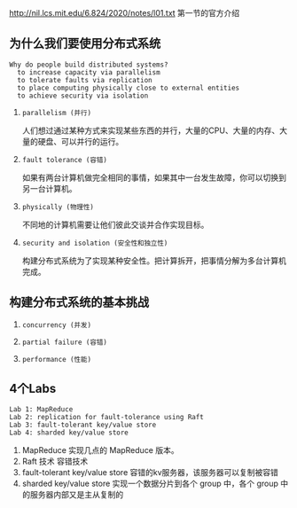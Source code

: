 http://nil.lcs.mit.edu/6.824/2020/notes/l01.txt 第一节的官方介绍

## 为什么我们要使用分布式系统

```
Why do people build distributed systems?
  to increase capacity via parallelism
  to tolerate faults via replication
  to place computing physically close to external entities
  to achieve security via isolation
```

1. ```
   parallelism (并行)
   ```

   人们想过通过某种方式来实现某些东西的并行，大量的CPU、大量的内存、大量的硬盘、可以并行的运行。

2. ```
   fault tolerance (容错)
   ```

   如果有两台计算机做完全相同的事情，如果其中一台发生故障，你可以切换到另一台计算机。

3. ```
   physically (物理性)
   ```

   不同地的计算机需要让他们彼此交谈并合作实现目标。

4. ```
   security and isolation (安全性和独立性)
   ```

   构建分布式系统为了实现某种安全性。把计算拆开，把事情分解为多台计算机完成。

## 构建分布式系统的基本挑战

1. ```
   concurrency (并发)
   ```

2. ```
   partial failure (容错)
   ```

3. ```
   performance (性能)
   ```

## 4个Labs

```
Lab 1: MapReduce
Lab 2: replication for fault-tolerance using Raft
Lab 3: fault-tolerant key/value store
Lab 4: sharded key/value store
```

1. MapReduce 实现几点的 MapReduce 版本。
2. Raft 技术 容错技术
3. fault-tolerant key/value store 容错的kv服务器，该服务器可以复制被容错
4. sharded key/value store 实现一个数据分片到各个 group 中，各个 group 中的服务器内部又是主从复制的 